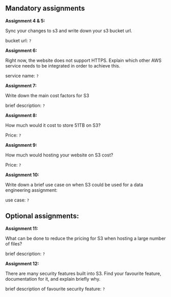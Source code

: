 ## Mandatory assignments

**Assignment 4 & 5:**

Sync your changes to s3 and write down your s3 bucket url.

bucket url: `?`

**Assignment 6:**

Right now, the website does not support HTTPS. Explain which other AWS service needs to be integrated in order to achieve this.

service name: `?`

**Assignment 7:**

Write down the main cost factors for S3

brief description: `?`

**Assignment 8:**

How much would it cost to store 51TB on S3? 

Price: `?`

**Assignment 9:**

How much would hosting your website on S3 cost?

Price: `?`

**Assignment 10:**

Write down a brief use case on when S3 could be used for a data engineering assignment:

use case: `?`

## Optional assignments:

**Assignment 11:**

What can be done to reduce the pricing for S3 when hosting a large number of files?

brief description: `?`

**Assignment 12:**

There are many security features built into S3. Find your favourite feature, documentation for it, and explain briefly why.

brief description of favourite security feature: `?`
